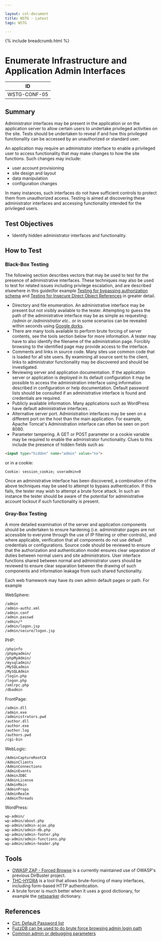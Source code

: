 ```yaml
---

layout: col-document
title: WSTG - Latest
tags: WSTG

---
```


{% include breadcrumb.html %}
# Enumerate Infrastructure and Application Admin Interfaces

|ID          |
|------------|
|WSTG-CONF-05|

## Summary

Administrator interfaces may be present in the application or on the application server to allow certain users to undertake privileged activities on the site. Tests should be undertaken to reveal if and how this privileged functionality can be accessed by an unauthorized or standard user.

An application may require an administrator interface to enable a privileged user to access functionality that may make changes to how the site functions. Such changes may include:

- user account provisioning
- site design and layout
- data manipulation
- configuration changes

In many instances, such interfaces do not have sufficient controls to protect them from unauthorized access. Testing is aimed at discovering these administrator interfaces and accessing functionality intended for the privileged users.

## Test Objectives

- Identify hidden administrator interfaces and functionality.

## How to Test

### Black-Box Testing

The following section describes vectors that may be used to test for the presence of administrative interfaces. These techniques may also be used to test for related issues including privilege escalation, and are described elsewhere in this guide(for example [Testing for bypassing authorization schema](../05-Authorization_Testing/02-Testing_for_Bypassing_Authorization_Schema.md) and [Testing for Insecure Direct Object References](../05-Authorization_Testing/04-Testing_for_Insecure_Direct_Object_References.md) in greater detail.

- Directory and file enumeration. An administrative interface may be present but not visibly available to the tester. Attempting to guess the path of the administrative interface may be as simple as requesting: */admin or /administrator etc..* or in some scenarios can be revealed within seconds using [Google dorks](https://www.exploit-db.com/google-hacking-database).
- There are many tools available to perform brute forcing of server contents, see the tools section below for more information. A tester may have to also identify the filename of the administration page. Forcibly browsing to the identified page may provide access to the interface.
- Comments and links in source code. Many sites use common code that is loaded for all site users. By examining all source sent to the client, links to administrator functionality may be discovered and should be investigated.
- Reviewing server and application documentation. If the application server or application is deployed in its default configuration it may be possible to access the administration interface using information described in configuration or help documentation. Default password lists should be consulted if an administrative interface is found and credentials are required.
- Publicly available information. Many applications such as WordPress have default administrative interfaces .
- Alternative server port. Administration interfaces may be seen on a different port on the host than the main application. For example, Apache Tomcat's Administration interface can often be seen on port 8080.
- Parameter tampering. A GET or POST parameter or a cookie variable may be required to enable the administrator functionality. Clues to this include the presence of hidden fields such as:

```html
<input type="hidden" name="admin" value="no">
```

or in a cookie:

`Cookie: session_cookie; useradmin=0`

Once an administrative interface has been discovered, a combination of the above techniques may be used to attempt to bypass authentication. If this fails, the tester may wish to attempt a brute force attack. In such an instance the tester should be aware of the potential for administrative account lockout if such functionality is present.

### Gray-Box Testing

A more detailed examination of the server and application components should be undertaken to ensure hardening (i.e. administrator pages are not accessible to everyone through the use of IP filtering or other controls), and where applicable, verification that all components do not use default credentials or configurations.
Source code should be reviewed to ensure that the authorization and authentication model ensures clear separation of duties between normal users and site administrators. User interface functions shared between normal and administrator users should be reviewed to ensure clear separation between the drawing of such components and information leakage from such shared functionality.

Each web framework may have its own admin default pages or path. For example

WebSphere:

```html
/admin
/admin-authz.xml
/admin.conf
/admin.passwd
/admin/*
/admin/logon.jsp
/admin/secure/logon.jsp
```

PHP:

```html
/phpinfo
/phpmyadmin/
/phpMyAdmin/
/mysqladmin/
/MySQLadmin
/MySQLAdmin
/login.php
/logon.php
/xmlrpc.php
/dbadmin
```

FrontPage:

```html
/admin.dll
/admin.exe
/administrators.pwd
/author.dll
/author.exe
/author.log
/authors.pwd
/cgi-bin
```

WebLogic:

```html
/AdminCaptureRootCA
/AdminClients
/AdminConnections
/AdminEvents
/AdminJDBC
/AdminLicense
/AdminMain
/AdminProps
/AdminRealm
/AdminThreads
```

WordPress:

```html
wp-admin/
wp-admin/about.php
wp-admin/admin-ajax.php
wp-admin/admin-db.php
wp-admin/admin-footer.php
wp-admin/admin-functions.php
wp-admin/admin-header.php
```

## Tools

- [OWASP ZAP - Forced Browse](https://www.zaproxy.org/docs/desktop/addons/forced-browse/) is a currently maintained use of OWASP's previous DirBuster project.
- [THC-HYDRA](https://github.com/vanhauser-thc/thc-hydra) is a tool that allows brute-forcing of many interfaces, including form-based HTTP authentication.
- A brute forcer is much better when it uses a good dictionary, for example the [netsparker](https://www.netsparker.com/blog/web-security/svn-digger-better-lists-for-forced-browsing/) dictionary.

## References

- [Cirt: Default Password list](https://cirt.net/passwords)
- [FuzzDB can be used to do brute force browsing admin login path](https://github.com/fuzzdb-project/fuzzdb/blob/master/discovery/predictable-filepaths/login-file-locations/Logins.txt)
- [Common admin or debugging parameters](https://github.com/fuzzdb-project/fuzzdb/blob/master/attack/business-logic/CommonDebugParamNames.txt)
